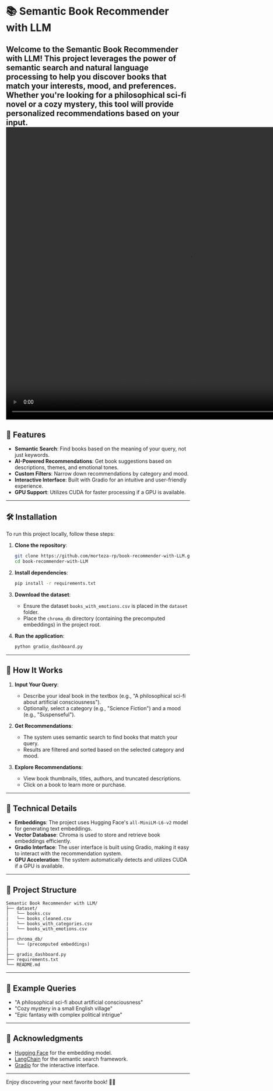 # 📚 Semantic Book Recommender with LLM

Welcome to the **Semantic Book Recommender with LLM**! This project leverages the power of semantic search and natural language processing to help you discover books that match your interests, mood, and preferences. Whether you're looking for a philosophical sci-fi novel or a cozy mystery, this tool will provide personalized recommendations based on your input.
<video src="dataset\2025-02-09-23-36-40.mp4" width="1000" height="800" controls></video>
---

## 🚀 Features

- **Semantic Search**: Find books based on the meaning of your query, not just keywords.
- **AI-Powered Recommendations**: Get book suggestions based on descriptions, themes, and emotional tones.
- **Custom Filters**: Narrow down recommendations by category and mood.
- **Interactive Interface**: Built with Gradio for an intuitive and user-friendly experience.
- **GPU Support**: Utilizes CUDA for faster processing if a GPU is available.

---

## 🛠️ Installation

To run this project locally, follow these steps:

1. **Clone the repository**:
   ```bash
   git clone https://github.com/morteza-rp/book-recommender-with-LLM.git
   cd book-recommender-with-LLM
   ```

2. **Install dependencies**:
   ```bash
   pip install -r requirements.txt
   ```

3. **Download the dataset**:
   - Ensure the dataset `books_with_emotions.csv` is placed in the `dataset` folder.
   - Place the `chroma_db` directory (containing the precomputed embeddings) in the project root.

4. **Run the application**:
   ```bash
   python gradio_dashboard.py
   ```

---

## 🎯 How It Works

1. **Input Your Query**:
   - Describe your ideal book in the textbox (e.g., "A philosophical sci-fi about artificial consciousness").
   - Optionally, select a category (e.g., "Science Fiction") and a mood (e.g., "Suspenseful").

2. **Get Recommendations**:
   - The system uses semantic search to find books that match your query.
   - Results are filtered and sorted based on the selected category and mood.

3. **Explore Recommendations**:
   - View book thumbnails, titles, authors, and truncated descriptions.
   - Click on a book to learn more or purchase.

---

## 🧠 Technical Details

- **Embeddings**: The project uses Hugging Face's `all-MiniLM-L6-v2` model for generating text embeddings.
- **Vector Database**: Chroma is used to store and retrieve book embeddings efficiently.
- **Gradio Interface**: The user interface is built using Gradio, making it easy to interact with the recommendation system.
- **GPU Acceleration**: The system automatically detects and utilizes CUDA if a GPU is available.

---

## 📂 Project Structure

```
Semantic Book Recommender with LLM/
├── dataset/
│   └── books.csv
|   └── books_cleaned.csv
|   └── books_with_categories.csv
|   └── books_with_emotions.csv
|
├── chroma_db/
│   └── (precomputed embeddings)
|
├── gradio_dashboard.py
├── requirements.txt
└── README.md
```

---

## 🤖 Example Queries

- "A philosophical sci-fi about artificial consciousness"
- "Cozy mystery in a small English village"
- "Epic fantasy with complex political intrigue"

---

## 🙏 Acknowledgments

- [Hugging Face](https://huggingface.co/) for the embedding model.
- [LangChain](https://www.langchain.com/) for the semantic search framework.
- [Gradio](https://www.gradio.app/) for the interactive interface.

---

Enjoy discovering your next favorite book! 📖✨
